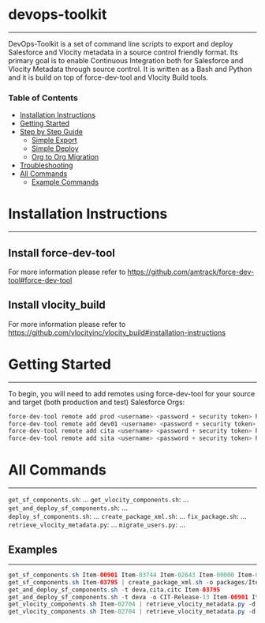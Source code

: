 # devops-toolkit
--------

DevOps-Toolkit is a set of command line scripts to export and deploy Salesforce and Vlocity metadata in a source control friendly format. Its primary goal is to enable Continuous Integration both for Salesforce and Vlocity Metadata through source control. It is written as a Bash and Python and it is build on top of force-dev-tool and Vlocity Build tools.

### Table of Contents
* [Installation Instructions](#installation-instructions)
* [Getting Started](#getting-started)
* [Step by Step Guide](#step-by-step-guide)
    * [Simple Export](#simple-export)
    * [Simple Deploy](#simple-deploy)
    * [Org to Org Migration](#org-to-org-migration)
* [Troubleshooting](#troubleshooting)
* [All Commands](#all-commands)
  * [Example Commands](#example-commands)
  
# Installation Instructions
-----------

## Install force-dev-tool
For more information please refer to
https://github.com/amtrack/force-dev-tool#force-dev-tool

## Install vlocity_build
For more information please refer to
https://github.com/vlocityinc/vlocity_build#installation-instructions

# Getting Started
------------
To begin, you will need to add remotes using force-dev-tool for your source and target (both production and test) Salesforce Orgs:
```java
force-dev-tool remote add prod <username> <password + security token> https://login.salesforce.com --default
force-dev-tool remote add dev01 <username> <password + security token> https://test.salesforce.com
force-dev-tool remote add cita <username> <password + security token> https://test.salesforce.com
force-dev-tool remote add sita <username> <password + security token> https://test.salesforce.com
```

# All Commands
-----------

`get_sf_components.sh`: ...
`get_vlocity_components.sh`: ...
`get_and_deploy_sf_components.sh`: ...  
`deploy_sf_components.sh`: ... 
`create_package_xml.sh`: ... 
`fix_package.sh`: ... 
`retrieve_vlocity_metadata.py`: ... 
`migrate_users.py`: ...

## Examples
-----------

```java
get_sf_components.sh Item-00901 Item-03744 Item-02643 Item-00000 Item-02704 Item-02710 Item-02740 Item-02741 Item-02791 Item-02812 Item-02827 Item-02839
get_sf_components.sh Item-03795 | create_package_xml.sh -o packages/Item-03795
get_and_deploy_sf_components.sh -t deva,cita,citc Item-03795
get_and_deploy_sf_components.sh -t deva -o CIT-Release-13 Item-00901 Item-03744 Item-02643 Item-00000 Item-02704 Item-02710 Item-02740 Item-02741 Item-02791 Item-02812 Item-02827 Item-02839
get_vlocity_components.sh Item-02704 | retrieve_vlocity_metadata.py -d
get_vlocity_components.sh Item-02704 | retrieve_vlocity_metadata.py -d -o config/deploymentsVlocity/CIT-Release-13
```

